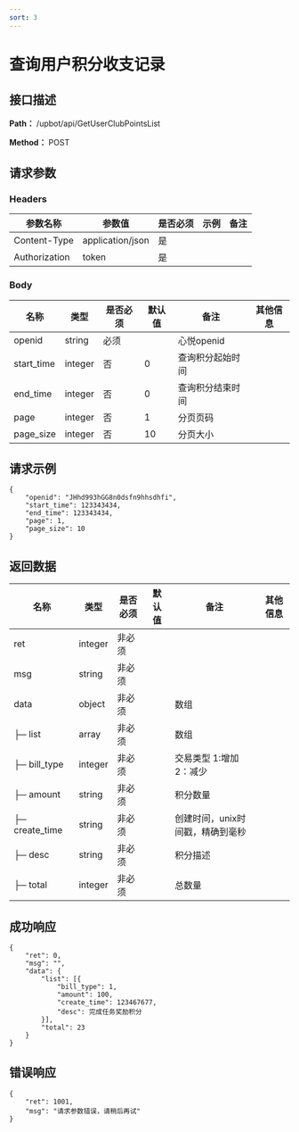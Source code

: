 ```yaml
---
sort: 3
---
```


# 查询用户积分收支记录

## 接口描述

**Path：** /upbot/api/GetUserClubPointsList

**Method：** POST


## 请求参数

### Headers

| 参数名称          | 参数值              | 是否必须 | 示例 | 备注 |
|---------------|------------------|------|----|----|
| Content-Type  | application/json | 是    |    |    |
| Authorization | token            | 是    |    |    |

### Body

| 名称                   | 类型         | 是否必须 | 默认值 | 备注                        | 其他信息                                         |
|----------------------|------------|------|-----|---------------------------|----------------------------------------------|
| openid                  | string    | 必须   |     | 心悦openid                    |                                              |
| start_time                  | integer    | 否   |  0   | 查询积分起始时间                    |                                              |
| end_time                  | integer    | 否   |   0  | 查询积分结束时间                    |                                              |
| page                  |   integer  | 否   |  1   | 分页页码                    |                                              |
| page_size                  | integer    | 否   |  10   | 分页大小                    |                                              |


## 请求示例
```
{
    "openid": "JHhd993hGG8n0dsfn9hhsdhfi",
    "start_time": 123343434,
    "end_time": 123343434,
    "page": 1,
    "page_size": 10
}
```

## 返回数据

| 名称  | 类型      | 是否必须 | 默认值 | 备注 | 其他信息          |
|-----|---------|------|-----|----|---------------|
| ret | integer | 非必须  |     |    |  |
| msg | string  | 非必须  |     |    |               |
| data | object  | 非必须  |     |   数组 |               |
| ├─ list | array  | 非必须  |     |   数组 |               |
|   ├─ bill_type          | integer    | 非必须  |     | 交易类型 1:增加 2：减少             |                                              |
|   ├─ amount        | string    | 非必须  |     | 积分数量              |                                              |
|   ├─ create_time      | string    | 非必须  |     |  创建时间，unix时间戳，精确到毫秒              |                                              |                
|   ├─ desc      | string    | 非必须  |     | 积分描述              |                                              |                
| ├─ total          | integer    | 非必须  |     | 总数量              |                                              |


## 成功响应
```
{
    "ret": 0,
    "msg": "",
    "data": {
        "list": [{
            "bill_type": 1,
            "amount": 100,
            "create_time": 123467677,
            "desc": 完成任务奖励积分
        }],
        "total": 23
    }
}
```

## 错误响应
```
{
	"ret": 1001,
	"msg": "请求参数错误，请稍后再试"
}
``` 

